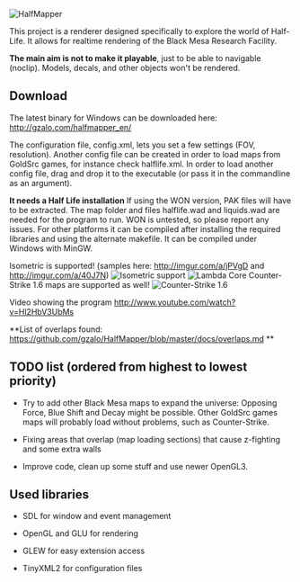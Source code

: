 ![HalfMapper](https://github.com/gzalo/HalfMapper/blob/master/extras/logo.png)

This project is a renderer designed specifically to explore the world of Half-Life.
It allows for realtime rendering of the Black Mesa Research Facility.

**The main aim is not to make it playable**, just to be able to navigable (noclip). Models, decals, and other objects won't be rendered.

## Download
The latest binary for Windows can be downloaded here: http://gzalo.com/halfmapper_en/

The configuration file, config.xml, lets you set a few settings (FOV, resolution). Another config file can be created in order to load maps from GoldSrc games, for instance check halflife.xml. In order to load another config file, drag and drop it to the executable (or pass it in the commandline as an argument).

**It needs a Half Life installation**
If using the WON version, PAK files will have to be extracted. The map folder and files halflife.wad and liquids.wad are needed for the program to run. WON is untested, so please report any issues.
For other platforms it can be compiled after installing the required libraries and using the alternate makefile. It can be compiled under Windows with MinGW.

Isometric is supported! (samples here: http://imgur.com/a/jPVgD and http://imgur.com/a/40J7N)
![Isometric support](http://i.imgur.com/ghh8OeT.jpg)
![Lambda Core](http://i.imgur.com/y5xzn7Q.png)
Counter-Strike 1.6 maps are supported as well!
![Counter-Strike 1.6](http://i.imgur.com/Imyw50V.png)

Video showing the program http://www.youtube.com/watch?v=Hl2HbV3UbMs

**List of overlaps found: https://github.com/gzalo/HalfMapper/blob/master/docs/overlaps.md **

## TODO list (ordered from highest to lowest priority)
- Try to add other Black Mesa maps to expand the universe: Opposing Force, Blue Shift and Decay might be possible. Other GoldSrc games maps will probably load without problems, such as Counter-Strike.

- Fixing areas that overlap (map loading sections) that cause z-fighting and some extra walls

- Improve code, clean up some stuff and use newer OpenGL3.

## Used libraries
- SDL for window and event management

- OpenGL and GLU for rendering

- GLEW for easy extension access

- TinyXML2 for configuration files
